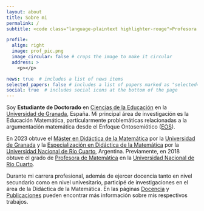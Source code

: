 ```yaml
---
layout: about
title: Sobre mi
permalink: /
subtitle: <code class="language-plaintext highlighter-rouge">Profesora de Matemática</code>

profile:
  align: right
  image: prof_pic.png
  image_circular: false # crops the image to make it circular
  address: >
    <p></p>

news: true  # includes a list of news items
selected_papers: false # includes a list of papers marked as "selected={true}"
social: true  # includes social icons at the bottom of the page
---
```


Soy **Estudiante de Doctorado** en [Ciencias de la Educación](https://doctorados.ugr.es/cienciaseducacion/) en la [Universidad de Granada](https://www.ugr.es/), España. Mi principal área de investigación es la Educación Matemática, particularmente problemáticas relacionadas a la argumentación matemática desde el Enfoque Ontosemiótico ([EOS](https://enfoqueontosemiotico.ugr.es/)). 

En 2023 obtuve el [Máster en Didáctica de la Matemática](https://www.ugr.es/estudiantes/master-doctorados/master-universitario-didactica-matematica-1) por la [Universidad de Granada](https://www.ugr.es/) y la [Especialización en Didáctica de la Matemática](https://www.exa.unrc.edu.ar/especializacion-en-didactica-de-la-matematica/) por la [Universidad Nacional de Río Cuarto](https://www.unrc.edu.ar/), Argentina. Previamente, en 2018 obtuve el grado de [Profesora de Matemática](https://www.unrc.edu.ar/unrc/carreras/exa_prof_matematica.php) en la [Universidad Nacional de Río Cuarto](https://www.unrc.edu.ar/).

Durante mi carrera profesional, además de ejercer docencia tanto en nivel secundario como en nivel univesitario, participé de investigaciones en el área de la Didáctica de la Matemática. En las páginas [Docencia](/teaching/) y [Publicaciones](/publications/) pueden encontrar más información sobre mis respectivos trabajos.
